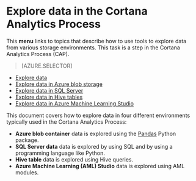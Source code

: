 <properties 
    pageTitle="Explore data in the Cortana Analytics Process | Microsoft Azure" 
    description="How to explore data in various storage enviromnents." 
    services="machine-learning,storage" 
    documentationCenter="" 
    authors="bradsev" 
    manager="paulettm" 
    editor="cgronlun" />

<tags 
    ms.service="machine-learning" 
    ms.workload="data-services" 
    ms.tgt_pltfrm="na" 
    ms.devlang="na" 
    ms.topic="article" 
    ms.date="10/20/2015" 
    ms.author="bradsev" /> 

# Explore data in the Cortana Analytics Process
This **menu** links to topics that describe how to use tools to explore data from various storage environments. This task is a step in the Cortana Analytics Process (CAP).

> [AZURE.SELECTOR]
- [Explore data](../articles/machine-learning/machine-learning-data-science-explore-data.md)
- [Explore data in Azure blob storage](../articles/machine-learning/machine-learning-data-science-explore-data-blob.md)
- [Explore data in SQL Server](../articles/machine-learning/machine-learning-data-science-explore-data-sql-server.md)
- [Explore data in Hive tables](../articles/machine-learning/machine-learning-data-science-explore-data-hive-tables.md)
- [Explore data in Azure Machine Learning Studio](https://azure.microsoft.com/documentation/videos/preprocessing-data-in-azure-ml-studio/)

This document covers how to explore data in four different environments typically used in the Cortana Analytics Process:

* **Azure blob container** data is explored using the [Pandas](http://pandas.pydata.org/) Python package.
* **SQL Server data** data is explored by using SQL and by using a programming language like Python.
* **Hive table** data is explored using Hive queries.
* **Azure Machine Learning (AML) Studio** data is explored using AML modules.

